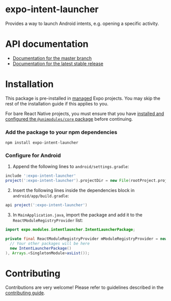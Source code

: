 # expo-intent-launcher

Provides a way to launch Android intents, e.g. opening a specific activity.

# API documentation

- [Documentation for the master branch](https://github.com/expo/expo/blob/master/docs/pages/versions/unversioned/sdk/intent-launcher.md)
- [Documentation for the latest stable release](https://docs.expo.io/versions/latest/sdk/intent-launcher/)

# Installation

This package is pre-installed in [managed](https://docs.expo.io/versions/latest/introduction/managed-vs-bare/) Expo projects. You may skip the rest of the installation guide if this applies to you.

For bare React Native projects, you must ensure that you have [installed and configured the `@unimodules/core` package](https://github.com/unimodules/core) before continuing.

### Add the package to your npm dependencies

```
npm install expo-intent-launcher
```



### Configure for Android

1. Append the following lines to `android/settings.gradle`:

```gradle
include ':expo-intent-launcher'
project(':expo-intent-launcher').projectDir = new File(rootProject.projectDir, '../node_modules/expo-intent-launcher/android')
```

2. Insert the following lines inside the dependencies block in `android/app/build.gradle`:
```gradle
api project(':expo-intent-launcher')
```

3. In `MainApplication.java`, import the package and add it to the `ReactModuleRegistryProvider` list:
```java
import expo.modules.intentlauncher.IntentLauncherPackage;
```
```java
private final ReactModuleRegistryProvider mModuleRegistryProvider = new ReactModuleRegistryProvider(Arrays.<Package>asList(
  // Your other packages will be here
  new IntentLauncherPackage()
), Arrays.<SingletonModule>asList());
```

# Contributing

Contributions are very welcome! Please refer to guidelines described in the [contributing guide]( https://github.com/expo/expo#contributing).
